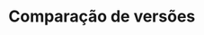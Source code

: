 # Comparação de versões

<div>
  <Image :src="'/owasp-2021.png'" :style="'width: 700px; height: 400px; margin: auto; border-radius: 10px'" />
</div>

<arrow x1="950" y1="210" x2="800" y2="160" color="#ffc035" width="3" arrowSize="1" />